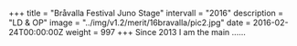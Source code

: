 +++
title = "Bråvalla Festival Juno Stage"
intervall = "2016"
description = "LD & OP"
image = "../img/v1.2/merit/16bravalla/pic2.jpg"
date = 2016-02-24T00:00:00Z
weight = 997
+++
Since 2013 I am the main ......
